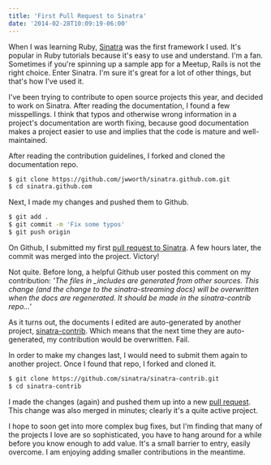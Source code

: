 ```yaml
---
title: 'First Pull Request to Sinatra'
date: '2014-02-28T10:09:19-06:00'
---
```


When I was learning Ruby, <a href='http://www.sinatrarb.com/'>Sinatra</a> was the first framework I used.  It's popular in Ruby tutorials because it's easy to use and understand.  I'm a fan.  Sometimes if you're spinning up a sample app for a Meetup, Rails is not the right choice.  Enter Sinatra.  I'm sure it's great for a lot of other things, but that's how I've used it.

I've been trying to contribute to open source projects this year, and decided to work on Sinatra.  After reading the documentation, I found a few misspellings.  I think that typos and otherwise wrong information in a project's documentation are worth fixing, because good documentation makes a project easier to use and implies that the code is mature and well-maintained.

After reading the contribution guidelines, I forked and cloned the documentation repo.

```sh
$ git clone https://github.com/jwworth/sinatra.github.com.git
$ cd sinatra.github.com
```

Next, I made my changes and pushed them to Github.

```sh
$ git add .
$ git commit -m 'Fix some typos'
$ git push origin
```

On Github, I submitted my first <a href='http://github.com/sinatra/sinatra.github.com/pull/129'>pull request to Sinatra</a>.  A few hours later, the commit was merged into the project.  Victory!

Not quite.  Before long, a helpful Github user posted this comment on my contribution:
<em>
'The files in _includes are generated from other sources. This change (and the change to the sinatra-streaming docs) will be overwritten when the docs are regenerated. It should be made in the sinatra-contrib repo...'
</em>

As it turns out, the documents I edited are auto-generated by another project, <a href='https://github.com/rkh/sinatra-contrib'>sinatra-contrib</a>.  Which means that the next time they are auto-generated, my contribution would be overwritten.  Fail.

In order to make my changes last, I would need to submit them again to another project.  Once I found that repo, I forked and cloned it.

```sh
$ git clone https://github.com/sinatra/sinatra-contrib.git
$ cd sinatra-contrib
```

I made the changes (again) and pushed them up into a new <a href='https://github.com/sinatra/sinatra-contrib/pull/123'>pull request</a>.   This change was also merged in minutes; clearly it's a quite active project.

I hope to soon get into more complex bug fixes, but I'm finding that many of the projects I love are so sophisticated, you have to hang around for a while before you know enough to add value. It's a small barrier to entry, easily overcome.  I am enjoying adding smaller contributions in the meantime.
